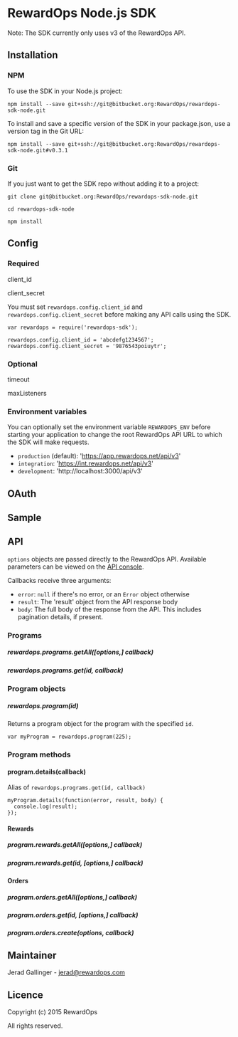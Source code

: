 # RewardOps Node.js SDK

Note: The SDK currently only uses v3 of the RewardOps API.

## Installation

### NPM

To use the SDK in your Node.js project:

```
npm install --save git+ssh://git@bitbucket.org:RewardOps/rewardops-sdk-node.git
```

To install and save a specific version of the SDK in your package.json, use a version tag in the Git URL:

```
npm install --save git+ssh://git@bitbucket.org:RewardOps/rewardops-sdk-node.git#v0.3.1
```

### Git

If you just want to get the SDK repo without adding it to a project:

```
git clone git@bitbucket.org:RewardOps/rewardops-sdk-node.git

cd rewardops-sdk-node

npm install
```

## Config

### Required

client_id

client_secret

You must set `rewardops.config.client_id` and `rewardops.config.client_secret` before making any API calls using the SDK.

```
var rewardops = require('rewardops-sdk');

rewardops.config.client_id = 'abcdefg1234567';
rewardops.config.client_secret = '9876543poiuytr';
```

### Optional

timeout

maxListeners

### Environment variables

You can optionally set the environment variable `REWARDOPS_ENV` before starting your application to change the root RewardOps API URL to which the SDK will make requests.

- `production` (default): 'https://app.rewardops.net/api/v3'
- `integration`: 'https://int.rewardops.net/api/v3'
- `development`: 'http://localhost:3000/api/v3'

## OAuth

## Sample

## API

`options` objects are passed directly to the RewardOps API. Available parameters can be viewed on the [API console](https://app.rewardops.net/api_docs/console?version=v3).

Callbacks receive three arguments:

- `error`: `null` if there's no error, or an `Error` object otherwise
- `result`: The 'result' object from the API response body
- `body`: The full body of the response from the API. This includes pagination details, if present.

### Programs

##### rewardops.programs.getAll([options,] callback)

##### rewardops.programs.get(id, callback)

### Program objects

##### rewardops.program(id)

Returns a program object for the program with the specified `id`.

```
var myProgram = rewardops.program(225);
```

### Program methods

#### program.details(callback)

Alias of `rewardops.programs.get(id, callback)`

```
myProgram.details(function(error, result, body) {
  console.log(result);
});
```

#### Rewards

##### program.rewards.getAll([options,] callback)

##### program.rewards.get(id, [options,] callback)

#### Orders

##### program.orders.getAll([options,] callback)

##### program.orders.get(id, [options,] callback)

##### program.orders.create(options, callback)

## Maintainer

Jerad Gallinger - [jerad@rewardops.com](mailto:jerad@rewardops.com)

## Licence

Copyright (c) 2015 RewardOps

All rights reserved.
